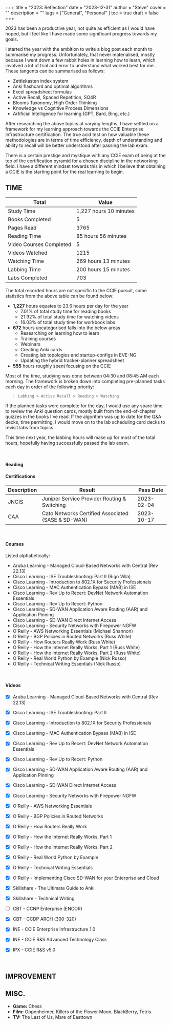 +++
title = "2023: Reflection"
date = "2023-12-31"
author = "Steve"
cover = ""
description = ""
tags = ["General", "Personal" ]
toc = true
draft = false
+++

2023 has been a productive year, not quite as efficient as I would have hoped, but I feel like I have made some significant progress towards my goals.

I started the year with the ambition to write a blog post each month to summarise my progress. Unfortunately, that never materialised, mostly because I went down a few rabbit holes in learning how to learn, which involved a lot of trial and error to understand what worked best for me. These tangents can be summarised as follows:

+ Zettlekasten index system 
+ Anki flashcard and optimal algorithms
+ Excel spreadsheet formulas
+ Active Recall, Spaced Repetition, SQ4R
+ Blooms Taxonomy, High Order Thinking
+ Knowledge vs Cognitive Process Dimensions
+ Artificial Intelligence for learning (GPT, Bard, Bing, etc.)

After researching the above topics at varying lengths, I have settled on a framework for my learning approach towards the CCIE Enterprise Infrastructure certification. The true acid test on how valuable these methodologies are in terms of time efficiency, depth of understanding and ability to recall will be better understood after passing the lab exam.

There is a certain prestige and mystique with any CCIE exam of being at the top of the certification pyramid for a chosen discipline in the networking field. I have a different mindset towards this in which I believe that obtaining a CCIE is the starting point for the real learning to begin.

## TIME

| Total | Value |
|------|-------|
| Study Time | 1,227 hours 10 minutes |
| Books Completed | 5 | 
| Pages Read | 3765 |
| Reading Time | 85 hours 56 minutes |
| Video Courses Completed | 5 | 
| Videos Watched | 1215 | 
| Watching Time | 269 hours 13 minutes | 
| Labbing Time | 200 hours 15 minutes  | 
| Labs Completed | 703 | 

The total recorded hours are not specific to the CCIE pursuit, some statistics from the above table can be found below:

- **1,227** hours equates to 23.6 hours per day for the year
    - 7.01% of total study time for reading books
    - 21.92% of total study time for watching videos
    - 16.03% of total study time for workbook labs
- **672** hours uncategorised falls into the below areas
    - Researching on learning how to learn 
    - Training courses
    - Webinars 
    - Creating Anki cards
    - Creating lab topologies and startup-configs in EVE-NG
    - Updating the hybrid tracker-planner spreadsheet 
- **555** hours roughly spent focusing on the CCIE

Most of the time, studying was done between 04:30 and 08:45 AM each morning. The framework is broken down into completing pre-planned tasks each day in order of the following priority: 

> ``` 
> Labbing > Active Recall > Reading > Watching
> ```

If the planned tasks were complete for the day, I would use any spare time to review the Anki question cards, mostly built from the end-of-chapter quizzes in the books I've read. If the algorithm was up to date for the Q&A decks, time permitting, I would move on to the lab scheduling card decks to revisit labs from topics. 

This time next year, the labbing hours will make up for most of the total hours, hopefully having successfully passed the lab exam. 

&nbsp;

#### Reading

#### Certifications

| Description | Result | Pass Date |
|-------------|--------|------|
| JNCIS | Juniper Service Provider Routing & Switching | 2023-02-04 | 
| CAA | Cato Networks Certified Associated (SASE & SD-WAN) | 2023-10-17 |

&nbsp;

#### Courses 

Listed alphabetically:

+ Aruba Learning - Managed Cloud-Based Networks with Central (Rev 22.13)
+ Cisco Learning - ISE Troubleshooting: Part II (Rigo Villa) 
+ Cisco Learning - Introduction to 802.1X for Security Professionals 
+ Cisco Learning - MAC Authentication Bypass (MAB) in ISE 
+ Cisco Learning - Rev Up to Recert: DevNet Network Automation Essentials 
+ Cisco Learning - Rev Up to Recert: Python 
+ Cisco Learning - SD-WAN Application Aware Routing (AAR) and Application Pinning 
+ Cisco Learning - SD-WAN Direct Internet Access 
+ Cisco Learning - Security Networks with Firepower NGFW
+ O'Reilly - AWS Networking Essentials (Michael Shannon) 
+ O'Reilly - BGP Policies in Routed Networks (Russ White)
+ O'Reilly - How Routers Really Work (Russ White)
+ O'Reilly - How the Internet Really Works, Part 1 (Russ White)
+ O'Reilly - How the Internet Really Works, Part 2 (Russ White) 
+ O'Reilly - Real World Python by Example (Nick Russo) 
+ O'Reilly - Technical Writing Essentials (Nick Russo) 

&nbsp;

#### Videos 

+ [x] Aruba Learning - Managed Cloud-Based Networks with Central (Rev 22.13)
+ [x] Cisco Learning - ISE Troubleshooting: Part II 
+ [x] Cisco Learning - Introduction to 802.1X for Security Professionals 
+ [x] Cisco Learning - MAC Authentication Bypass (MAB) in ISE 
+ [x] Cisco Learning - Rev Up to Recert: DevNet Network Automation Essentials 
+ [x] Cisco Learning - Rev Up to Recert: Python 
+ [x] Cisco Learning - SD-WAN Application Aware Routing (AAR) and Application Pinning 
+ [x] Cisco Learning - SD-WAN Direct Internet Access 
+ [x] Cisco Learning - Security Networks with Firepower NGFW
+ [x] O'Reilly - AWS Networking Essentials 
+ [x] O'Reilly - BGP Policies in Routed Networks 
+ [x] O'Reilly - How Routers Really Work 
+ [x] O'Reilly - How the Internet Really Works, Part 1 
+ [x] O'Reilly - How the Internet Really Works, Part 2 
+ [x] O'Reilly - Real World Python by Example  
+ [x] O'Reilly - Technical Writing Essentials
+ [x] O'Reilly - Implementing Cisco SD-WAN for your Enterprise and Cloud 
+ [x] Skillshare - The Ultimate Guide to Anki 
+ [x] Skillshare - Technical Writing 


+ [ ] CBT - CCNP Enterprise (ENCOR) 
+ [x] CBT - CCDP ARCH (300-320)
+ [x] INE - CCIE Enterprise Infrastructure 1.0
+ [x] INE - CCIE R&S Advanced Technology Class 
+ [x] IPX - CCIE R&S v5.0


&nbsp;

## IMPROVEMENT 

## MISC.

+ **Game:** Chess
+ **Film:** Oppenheimer, Killers of the Flower Moon, BlackBerry, Tetris 
+ **TV:** The Last of Us, Mare of Easttown

